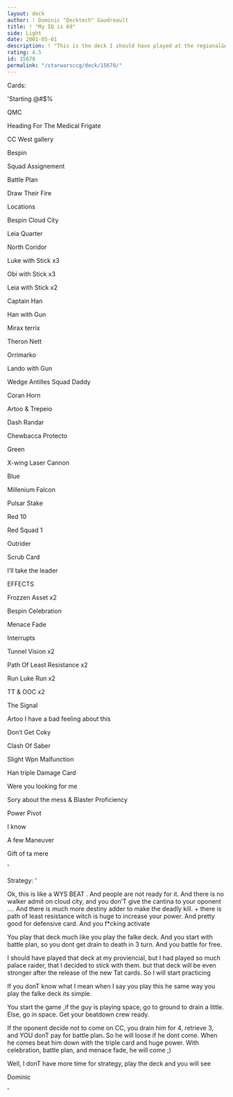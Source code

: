 ```yaml
---
layout: deck
author: ! Dominic "Decktech" Gaudreault
title: ! "My IQ is 69"
side: Light
date: 2001-05-01
description: ! "This is the deck I should have played at the regional&#8230; I based it like The Falke deck but on CC"
rating: 4.5
id: 15678
permalink: "/starwarsccg/deck/15678/"
---
```

Cards: 

'Starting @#$%


QMC

Heading For The Medical Frigate

CC West gallery

Bespin

Squad Assignement

Battle Plan

Draw Their Fire


Locations


Bespin Cloud City

Leia Quarter

North Coridor


Luke with Stick x3

Obi with Stick x3

Leia with Stick x2

Captain Han

Han with Gun

Mirax terrix

Theron Nett

Orrimarko

Lando with Gun

Wedge Antilles Squad Daddy

Coran Horn

Artoo & Trepeio

Dash Randar

Chewbacca Protecto


Green

X-wing Laser Cannon


Blue

Millenium Falcon

Pulsar Stake

Red 10

Red Squad 1

Outrider


Scrub Card

I&#8217;ll take the leader


EFFECTS


Frozzen Asset x2

Bespin Celebration

Menace Fade


Interrupts


Tunnel Vision x2

Path Of Least Resistance x2

Run Luke Run x2

TT & OOC x2

The Signal

Artoo I have a bad feeling about this

Don&#8217;t Get Coky

Clash Of Saber

Slight Wpn Malfunction

Han triple Damage Card

Were you looking for me

Sory about the mess & Blaster Proficiency

Power Pivot

I know

A few Maneuver

Gift of ta mere

'

Strategy: '

Ok, this is like a WYS BEAT . And people are not ready for it. And there is no walker admit on cloud city, and you don’T give the cantina to your oponent .... And there is much more destiny adder to make the deadly kill. + there is path of least resistance witch is huge to increase your power. And pretty good for defensive card. And you f*cking activate 


You play that deck much like you play the falke deck. And you start with battle plan, so you dont get drain to death in 3 turn. And you battle for free.


I should have played that deck at my proviencial, but I had played so much palace raider, that I decided to stick with them. but that deck will be even stronger after the release of the new Tat cards. So I will start practicing


If you donT know what I mean when I say you play this he same way you play the falke deck its simple.


You start the game ,if the guy is playing space, go to ground to drain a little. Else, go in space. Get your beatdown crew ready. 


If the oponent decide not to come on CC, you drain him for 4, retrieve 3, and YOU donT pay for battle plan. So he will loose if he dont come. When he comes beat him down with the triple card and huge power. With celebration, battle plan, and menace fade, he will come ;)


Well, I donT have more time for strategy, play the deck and you will see


Dominic

'
